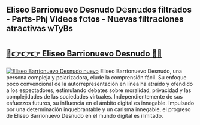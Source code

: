 ## Eliseo Barrionuevo Desnudo D𝚎sn𝚞dos filtr𝚊dos - Parts-Phj Vid𝚎os f𝚘tos - N𝚞evas filtr𝚊ciones atr𝚊ctivas wTyBs

# <h2><a href="http://mb0luu.tromn.icu/?c=Eliseo+Barrionuevo+Desnudo">🔗👉👉👉 Eliseo Barrionuevo Desnudo 🔗🔗</a></h2>

[![Eliseo Barrionuevo Desnudo nuevo](https://i.imgur.com/pEAQMta.gif)](http://mb0luu.tromn.icu/?c=Eliseo+Barrionuevo+Desnudo)
Eliseo Barrionuevo Desnudo, una persona compleja y polarizadora, elude la comprensión fácil. Su enfoque poco convencional de la autorrepresentación en línea ha atraído y ofendido a los espectadores, estimulando debates sobre moralidad, privacidad y las complejidades de las sociedades virtuales. Independientemente de sus esfuerzos futuros, su influencia en el ámbito digital es innegable. Impulsado por una determinación inquebrantable y un carisma innegable, el progreso de Eliseo Barrionuevo Desnudo en el mundo digital es ilimitado.
